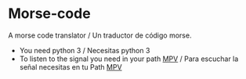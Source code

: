 # Morse-code
A morse code translator / Un traductor de código morse.

- You need python 3 / Necesitas python 3
- To listen to the signal you need in your path [MPV](https://mpv.io/) / Para escuchar la señal necesitas en tu Path [MPV](https://mpv.io/)
